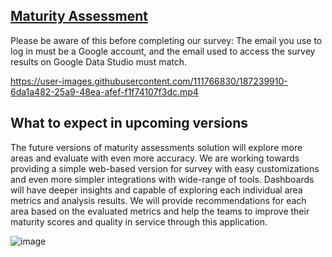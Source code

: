 ## [Maturity Assessment](https://github.com/CR-Digital-Innovation/maturity-assessment/wiki/Maturity-Assessment-for-Service-Delivery)

Please be aware of this before completing our survey: The email you use to log in must be a Google account, and the email used to access the survey results on Google Data Studio must match.

https://user-images.githubusercontent.com/111766830/187239910-6da1a482-25a9-48ea-afef-f1f74107f3dc.mp4


## What to expect in upcoming versions

The future versions of maturity assessments solution will explore more areas and evaluate with even more accuracy. We are working towards providing a simple web-based version for survey with easy customizations and even more simpler integrations with wide-range of tools. Dashboards will have deeper insights and capable of exploring each individual area metrics and analysis results. We will provide recommendations for each area based on the evaluated metrics and help the teams to improve their maturity scores and quality in service through this application.

![image](https://user-images.githubusercontent.com/111766830/191216465-c744eea4-b8b0-46d9-873b-c39c819a65f9.png)

